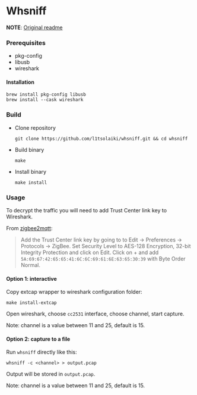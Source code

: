 # Whsniff

**NOTE**: [Original readme](./original-readme.md)

### Prerequisites
- pkg-config
- libusb
- wireshark

#### Installation
```
brew install pkg-config libusb
brew install --cask wireshark
```

### Build
- Clone repository
    ```
    git clone https://github.com/l1tsolaiki/whsniff.git && cd whsniff
    ```
- Build binary
    ```
    make
    ```

- Install binary
    ```
    make install
    ```

### Usage

To decrypt the traffic you will need to add Trust Center link key to Wireshark.

From [zigbee2mqtt](https://www.zigbee2mqtt.io/advanced/zigbee/04_sniff_zigbee_traffic.html#_3-sniffing-traffic):
> Add the Trust Center link key by going to to Edit -> Preferences -> Protocols -> ZigBee. Set Security Level to AES-128 Encryption, 32-bit Integrity Protection and click on Edit. Click on + and add `5A:69:67:42:65:65:41:6C:6C:69:61:6E:63:65:30:39` with Byte Order Normal.

#### Option 1: interactive
Copy extcap wrapper to wireshark configuration folder:
```
make install-extcap
```

Open wireshark, choose `cc2531` interface, choose channel, start capture.

Note: channel is a value between 11 and 25, default is 15.

#### Option 2: capture to a file
Run `whsniff` directly like this:
```
whsniff -c <channel> > output.pcap
```
Output will be stored in `output.pcap`.

Note: channel is a value between 11 and 25, default is 15.
